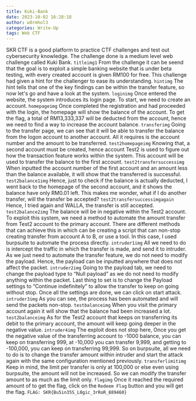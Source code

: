 ```yaml
---
title: Kuki-Bank
date: 2023-10-02 16:28:18
author: w0rmhol3
categories: Write-Up
tags: Web CTF
---
```

SKR CTF is a good platform to practice CTF challenges and test out cybersecurity knowledge. The challenge done is a medium level web challenge called Kuki Bank. <!--more-->
`titleimg1`
From the challenge it can be seend that the goal is to exploit a simple banking website that is under beta testing, with every created account is given RM100 for free. This challenge had given a hint for the challenger to ease its understanding.
`hintimg`
The hint tells that one of the key findings can be within the transfer feature, so now let's go and have a look at the system.
`loginimg`
Once entered the website, the system introduces its login page. To start, we need to create an account. 
`homepageimg`
Once completed the registration and had proceeded with the login, the homepage will show the balance of the account. To get the flag, a total of RM13,333,337 will be deducted from the account, hence we need to find a way to increase the account balance. 
`transferimg`
Going to the transfer page, we can see that it will be able to transfer the balance from the logon account to another account. All it requires is the account number and the amount to be transferred.
`test2homepageimg`
Knowing that, a second account must be created, hence account Test2 is used to figure out how the transaction feature works within the system. This account will be used to transfer the balance to the first account. 
`test2transfersuccessimg`
When inputted the account number of the first account and an amount less than the balance available, it will show that the transferred is successful.
`test2balance1img`
Hence, just to check if the balance is actually deducted, I went back to the homepage of the second account, and it shows the balance have only RM0.01 left. This makes me wonder, what if I do another transfer, will the transfer be accepted?
`test2transfersuccessimgagain`
Hence, I tried again and WALLA, the transfer is still accepted. 
`test2balance2img`
The balance will be in negative within the Test2 account. To exploit this system, we need a method to automate the amount transfer from Test2 account to the primary account. There are different methods that can achieve this in which can be creating a script that can non-stop creating transfer from account A to B, or use a tool. In this case, I used burpsuite to automate the process directly.
`intruder1img`
All we need to do is intercept the traffic in which the transfer is made, and send it to intruder. As we just need to automate the transfer feature, we do not need to modify the payload. Hence, the payload can be inputted anywhere that does not affect the packet.
`intruder2img`
Going to the payload tab, we need to change the payload type to “Null payload” as we do not need to modify anything within the packet. Last thing to set is to change the Payload settings to “Continue indefinitely” to allow the transfer to keep on going without stop. Once all the settings are done, we can click on start attack.
`intruder3img`
As you can see, the process has been automated and will send the packets non-stop.
`testbalanceimg`
When you visit the primary account again it will show that the balance had been increased a lot.
`test2balanceimg`
As for the Test2 account that keeps on transferring its debit to the primary account, the amount will keep going deeper in the negative value.
`intruder4img`
The exploit does not stop here, Once you get the negative value of the transferring account to -1000 balance, you can keep on transferring 999, at -10,000 you can  transfer 9,999, and getting to -100,000, you can keep on transferring 99,999. So on burpsuite, all we need to do is to change the transfer amount within intruder and start the attack again with the same configuration mentioned previously.
`transferlimitimg`
Keep in mind, the limit per transfer is only at 100,000 or else even using burpsuite, the amount will not be increased. So we can modify the transfer amount to as much as the limit only.
`flagimg`
Once it reached the required amount of to get the flag, click on the `Redeem Flag` button and you will get the flag.
`FLAG: SKR{Bu5in35S_L0gic_3rRoR_889460}` 
